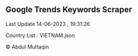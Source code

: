 

## Google Trends Keywords Scraper 
 
Last Update 14-06-2023 , 19:31:26

Country List :
VIETNAM.json



© Abdul Muttaqin 
